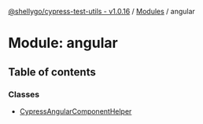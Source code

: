 [@shellygo/cypress-test-utils - v1.0.16](../README.md) / [Modules](../modules.md) / angular

# Module: angular

## Table of contents

### Classes

- [CypressAngularComponentHelper](../classes/angular.CypressAngularComponentHelper.md)
